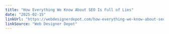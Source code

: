 ```yaml
---
title: "How Everything We Know About SEO Is Full of Lies"
date: "2025-02-15"
linkUrl: "https://webdesignerdepot.com/how-everything-we-know-about-seo-is-full-of-lies/?ref=rogerwong.me"
linkSource: "Web Designer Depot"
---
```


